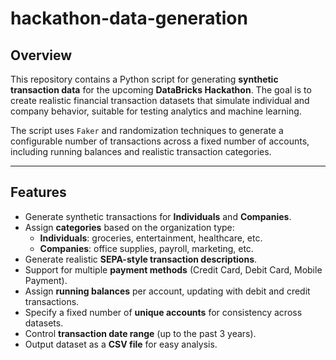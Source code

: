 # hackathon-data-generation

## Overview

This repository contains a Python script for generating **synthetic transaction data** for the upcoming **DataBricks Hackathon**. The goal is to create realistic financial transaction datasets that simulate individual and company behavior, suitable for testing analytics and machine learning.

The script uses `Faker` and randomization techniques to generate a configurable number of transactions across a fixed number of accounts, including running balances and realistic transaction categories.

---

## Features

- Generate synthetic transactions for **Individuals** and **Companies**.
- Assign **categories** based on the organization type:
  - **Individuals**: groceries, entertainment, healthcare, etc.  
  - **Companies**: office supplies, payroll, marketing, etc.
- Generate realistic **SEPA-style transaction descriptions**.
- Support for multiple **payment methods** (Credit Card, Debit Card, Mobile Payment).
- Assign **running balances** per account, updating with debit and credit transactions.
- Specify a fixed number of **unique accounts** for consistency across datasets.
- Control **transaction date range** (up to the past 3 years).
- Output dataset as a **CSV file** for easy analysis.
